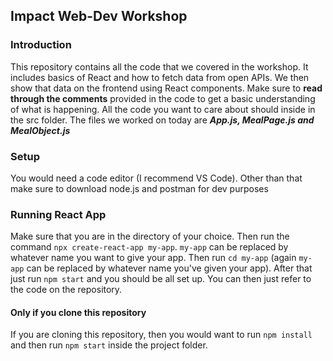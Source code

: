## Impact Web-Dev Workshop

### Introduction
This repository contains all the code that we covered in the workshop. It includes basics of React and how to fetch data from open APIs. We then show that data on the frontend using React components. Make sure to **read through the comments** provided in the code to get a basic understanding of what is happening. All the code you want to care about should inside in the src folder. The files we worked on today are ***App.js, MealPage.js and MealObject.js***

### Setup
You would need a code editor (I recommend VS Code). Other than that make sure to download node.js and postman for dev purposes

### Running React App
Make sure that you are in the directory of your choice. Then run the command ```npx create-react-app my-app```. ```my-app``` can be replaced by whatever name you want to give your app. Then run ```cd my-app``` (again ```my-app``` can be replaced by whatever name you've given your app). After that just run ```npm start``` and you should be all set up. You can then just refer to the code on the repository.

#### Only if you clone this repository
If you are cloning this repository, then you would want to run ```npm install``` and then run ```npm start``` inside the project folder.

